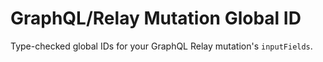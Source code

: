 # GraphQL/Relay Mutation Global ID
Type-checked global IDs for your GraphQL Relay mutation's `inputFields`.
